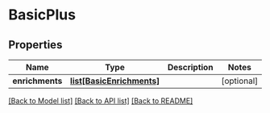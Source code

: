 # BasicPlus

## Properties
Name | Type | Description | Notes
------------ | ------------- | ------------- | -------------
**enrichments** | [**list[BasicEnrichments]**](BasicEnrichments.md) |  | [optional] 

[[Back to Model list]](../README.md#documentation-for-models) [[Back to API list]](../README.md#documentation-for-api-endpoints) [[Back to README]](../README.md)


